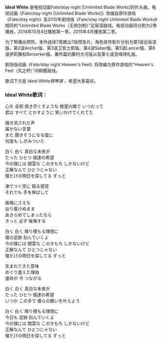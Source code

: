 

**Ideal White** 是电视动画Fate/stay night [Unlimited Blade
Works]的片头曲。电视动画《Fate/stay night [Unlimited Blade Works]》改编自原作游戏《Fate/stay
night》及2010年剧场版《Fate/stay night Unlimited Blade Works》相同的“Unlimited Blade
Works（无限剑制）”远坂凛路线。电视动画将分割为2季播放，2014年10月4日播放第一季，2015年4月播放第二季。

  
为了帮播出预热，本作连续7周推出7段预告片。角色宣传影片分别为第1波远坂凛版、第2波Archer版、第3波卫宫士郎版、第4波Saber版、第5波Lancer版、第6波伊莉雅和Berserker版、番外篇的藤村大河版以及第七波言峰绮礼版。

  
剧场版动画《Fate/stay night Heaven's Feel》将改编为原作游戏的“Heaven's Feel（天之杯）”间桐樱路线。

  
歌词下方是 _Ideal White钢琴谱_ ，希望大家喜欢。

### Ideal White歌词：

心を 全部 焼き尽くすような 絶望の隣で いつだって  
君は すべて とかすように 笑いかけてくれてた

掻き消された声  
届かない言葉  
また 躓きそうになる度に  
何度も しがみついた

白く 白く 真白な未来が  
たった ひとつ 僕達の希望  
今の僕には 闇雲な このきもち しかないけど  
正解なんて ひとつじゃない  
僕だけの明日を探してる ずっと

凍てつく空に 鈍る感覚  
それでも 手を伸ばして

後悔にさえも  
辿り着けぬまま  
あきらめてしまったなら  
きっと 必ず 後悔する

白く 白く 降り積もる理想に  
僕の足跡 刻んでいくよ  
今の僕には 闇雲な このきもち しかないけど  
正解なんて ひとつじゃない  
僕だけの明日を探してる ずっと

生まれてきた意味  
めぐり逢えた理由  
運命が 今 つながる

白く 白く 真白な未来が  
たった ひとつ 僕達の希望  
いつか この手で 僕らの願いを叶えよう

白く 白く 降り積もる理想に  
今日も 足跡 刻んでいくよ  
今の僕には 闇雲な このきもち しかないけど  
正解なんて ひとつじゃない  
僕だけの明日を探してる ずっと

